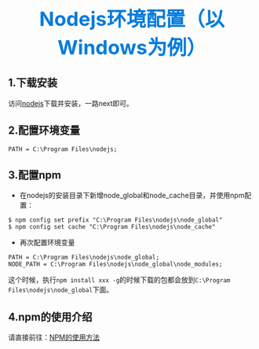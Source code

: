 
<h1 style="font-size: 40px;text-align:center;color: #007cdc;">
    Nodejs环境配置（以Windows为例）
</h1>

## 1.下载安装
访问[nodejs](https://nodejs.org/)下载并安装，一路next即可。

## 2.配置环境变量

```
PATH = C:\Program Files\nodejs;
```
## 3.配置npm
- 在nodejs的安装目录下新增node_global和node_cache目录，并使用npm配置：

```
$ npm config set prefix "C:\Program Files\nodejs\node_global"
$ npm config set cache "C:\Program Files\nodejs\node_cache"
```

- 再次配置环境变量

```
PATH = C:\Program Files\nodejs\node_global;
NODE_PATH = C:\Program Files\nodejs\node_global\node_modules;
```

这个时候，执行`npm install xxx -g`的时候下载的包都会放到`C:\Program Files\nodejs\node_global`下面。

## 4.npm的使用介绍

请直接前往：[NPM的使用方法](/idoc/html/技术分享/NPM的使用方法.html)
